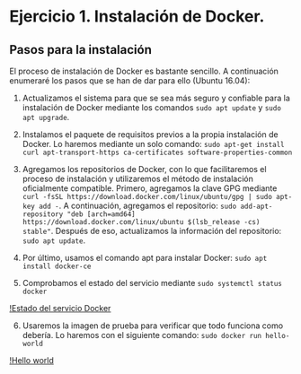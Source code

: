 # Ejercicio 1. Instalación de Docker.

## Pasos para la instalación

El proceso de instalación de Docker es bastante sencillo. A continuación enumeraré los pasos que se han de dar para ello (Ubuntu 16.04):

1. Actualizamos el sistema para que se sea más seguro y confiable para la instalación de Docker mediante los comandos `sudo apt update` y `sudo apt upgrade`. 

2. Instalamos el paquete de requisitos previos a la propia instalación de Docker. Lo haremos mediante un solo comando: `sudo apt-get install  curl apt-transport-https ca-certificates software-properties-common`

3. Agregamos los repositorios de Docker, con lo que facilitaremos el proceso de instalación y utilizaremos el método de instalación oficialmente compatible. Primero, agregamos la clave GPG mediante `curl -fsSL https://download.docker.com/linux/ubuntu/gpg | sudo apt-key add -`. A continuación, agregamos el repositorio: `sudo add-apt-repository "deb [arch=amd64] https://download.docker.com/linux/ubuntu $(lsb_release -cs) stable"`. Después de eso, actualizamos la información del repositorio: `sudo apt update`.

4. Por último, usamos el comando apt para instalar Docker: `sudo apt install docker-ce`

5. Comprobamos el estado del servicio mediante `sudo systemctl status docker`

[!Estado del servicio Docker](https://github.com/Davidspace/Ejercicios_IV/blob/main/Tema%203/imagenes/servicio_docker.png)

6. Usaremos la imagen de prueba para verificar que todo funciona como debería. Lo haremos con el siguiente comando: `sudo docker run hello-world`

[!Hello world](https://github.com/Davidspace/Ejercicios_IV/blob/main/Tema%203/imagenes/docker_hello_world.png)
